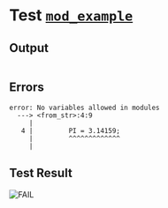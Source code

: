 # Test [`mod_example`](../doc/structure/modules.md#L11)

## Output

```,plain
```

## Errors

```,plain
error: No variables allowed in modules
  ---> <from_str>:4:9
     |
   4 |         PI = 3.14159;
     |         ^^^^^^^^^^^^^
     |
```

## Test Result

![FAIL](../doc/structure/.test/mod_example.png)

